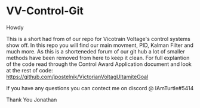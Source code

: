 # VV-Control-Git
Howdy

This is a short had from of our repo for Vicotrain Voltage's control systems show off. In this repo you will find our main movment, PID, Kalman Filter and much more. As this is a shorteneded forum of our git hub a lot of smaller methods have been removed from here to keep it clean. For full explantion of the code read through the Control Award Application document and look at the rest of code: https://github.com/jpostelnik/VictorianVoltagUltamiteGoal

If you have any questions you can contect me on discord @ IAmTurtle#5414 

Thank You
Jonathan
